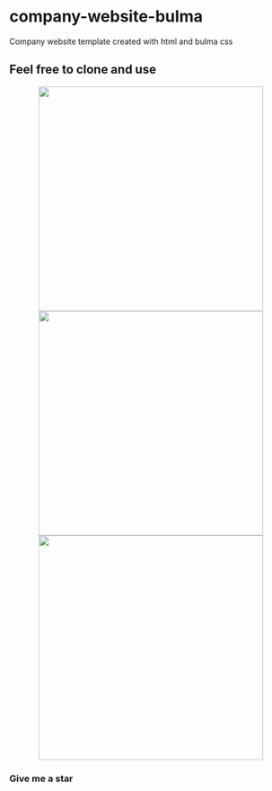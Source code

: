 # company-website-bulma
Company website template created with html and bulma css

## Feel free to clone and use


<div align="center">
    <img src="/screenshot/screen1.jpg" width="400px"> 
</div>

<div align="center">
    <img src="/screenshot/screen2.jpg" width="400px"> 
</div>

<div align="center">
    <img src="/screenshot/screen3.jpg" width="400px"> 
</div>


### Give me a star